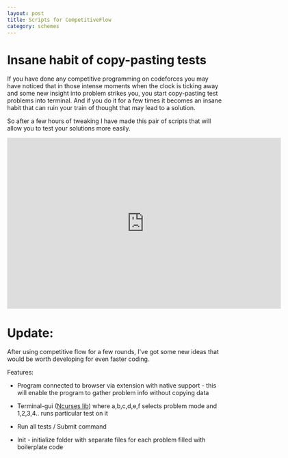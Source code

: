 ```yaml
---
layout: post
title: Scripts for CompetitiveFlow
category: schemes
---
```



# Insane habit of copy-pasting tests

If you have done any competitive programming on codeforces you may have noticed that in those intense moments when the clock is ticking away and some new insight into problem strikes you, you start copy-pasting test problems into terminal. And if you do it for a few times it becomes an insane habit that can ruin your train of thought that may lead to a solution.

So after a few hours of tweaking I have made this pair of scripts that will allow you to test your solutions more easily. 

<iframe width="640" height="400" src="https://www.youtube.com/embed/vFjqoGfHRBk" frameborder="0" allowfullscreen></iframe>



# Update:
 
After using competitive flow for a few rounds, I've got some new ideas that would be worth developing for even faster coding. 

Features:

- Program connected to browser via extension with native support - this will enable the program to gather problem info without copying data

- Terminal-gui ([Ncurses lib](https://en.wikipedia.org/wiki/Ncurses)) where a,b,c,d,e,f selects problem mode and 1,2,3,4.. runs particular test on it

- Run all tests / Submit command

- Init - initialize folder with separate files for each problem filled with boilerplate code